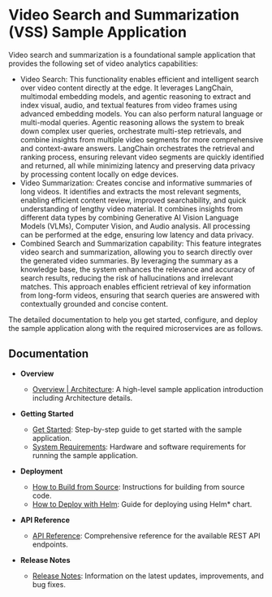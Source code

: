 # Video Search and Summarization (VSS) Sample Application

Video search and summarization is a foundational sample application that provides the following set of video analytics capabilities:

- Video Search: This functionality enables efficient and intelligent search over video content directly at the edge. It leverages LangChain, multimodal embedding models, and agentic reasoning to extract and index visual, audio, and textual features from video frames using advanced embedding models. You can also perform natural language or multi-modal queries. Agentic reasoning allows the system to break down complex user queries, orchestrate multi-step retrievals, and combine insights from multiple video segments for more comprehensive and context-aware answers. LangChain orchestrates the retrieval and ranking process, ensuring relevant video segments are quickly identified and returned, all while minimizing latency and preserving data privacy by processing content locally on edge devices.
- Video Summarization: Creates concise and informative summaries of long videos. It identifies and extracts the most relevant segments, enabling efficient content review, improved searchability, and quick understanding of lengthy video material. It combines insights from different data types by combining Generative AI Vision Language Models (VLMs), Computer Vision, and Audio analysis. All processing can be performed at the edge, ensuring low latency and data privacy.
- Combined Search and Summarization capability: This feature integrates video search and summarization, allowing you to search directly over the generated video summaries. By leveraging the summary as a knowledge base, the system enhances the relevance and accuracy of search results, reducing the risk of hallucinations and irrelevant matches. This approach enables efficient retrieval of key information from long-form videos, ensuring that search queries are answered with contextually grounded and concise content.

The detailed documentation to help you get started, configure, and deploy the sample application along with the required microservices are as follows.

## Documentation

- **Overview**
  - [Overview | Architecture](./docs/user-guide/index.md): A high-level sample application introduction including Architecture details.
  
- **Getting Started**
  - [Get Started](./docs/user-guide/get-started.md): Step-by-step guide to get started with the sample application.
  - [System Requirements](./docs/user-guide/system-requirements.md): Hardware and software requirements for running the sample application.

- **Deployment**
  - [How to Build from Source](./docs/user-guide/build-from-source.md): Instructions for building from source code.
  - [How to Deploy with Helm](./docs/user-guide/deploy-with-helm.md): Guide for deploying using Helm\* chart.

- **API Reference**
  - [API Reference](./docs/user-guide/api-reference.md): Comprehensive reference for the available REST API endpoints.

- **Release Notes**
  - [Release Notes](./docs/user-guide/release-notes.md): Information on the latest updates, improvements, and bug fixes.
